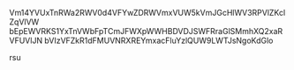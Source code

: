 Vm14YVUxTnRWa2RWV0d4VFYwZDRWVmxVUW5kVmJGcHlWV3RPVlZKclZqVlVW
bEpEWVRKS1YxTnVWbFpTCmJFWXpWWHBDVDJSWFRraGlSMmhXQ2xaRVFUVlJN
bVIzVFZkR1dFMUVNRXREYmxacFluYzlQUW9LWTJsNgoKdGlo

rsu